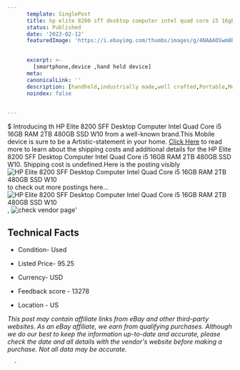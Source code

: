 ```yaml
---
      template: SinglePost
      title: hp elite 8200 sff desktop computer intel quad core i5 16gb ram 2tb 480gb ssd w10
      status: Published
      date: '2023-02-12'
      featuredImage: 'https://i.ebayimg.com/thumbs/images/g/4NAAAOSwm8RjvRjY/s-l225.jpg'
       

      excerpt: >-
        [smartphone,device ,hand held device]
      meta:
      canonicalLink: ''
      description: [handheld,industrially made,well crafted,Portable,Mobile,Compact,Convenient,Lightweight,Maneuverable,Man-portable,Miniature,Carriable,Hand-held,Light,Holdable,Transportable,Mobile device,Pocket-sized,On-the-go,Wireless,Cordless,Compact size,Convenient size, smartphone,device ,hand held device]
      noindex: false
      

---
```

$
      Introducing th HP Elite 8200 SFF Desktop Computer Intel Quad Core i5 16GB RAM 2TB 480GB SSD W10 from a well-known brand.This Mobile device  is sure to be a Artistic-statement in your home. [Click Here](https://www.ebay.com/itm/165464795004?hash=item268678677c%3Ag%3A4NAAAOSwm8RjvRjY&mkevt=1&mkcid=1&mkrid=711-53200-19255-0&campid=%253CePNCampaignId%253E&customid=%253CreferenceId%253E&toolid=10049) to read more to learn about the shipping costs and additional details for the HP Elite 8200 SFF Desktop Computer Intel Quad Core i5 16GB RAM 2TB 480GB SSD W10. Shipping cost is undefined.Here is the posting visibly ![HP Elite 8200 SFF Desktop Computer Intel Quad Core i5 16GB RAM 2TB 480GB SSD W10](https://i.ebayimg.com/thumbs/images/g/4NAAAOSwm8RjvRjY/s-l225.jpg) to check out more postings here... ![HP Elite 8200 SFF Desktop Computer Intel Quad Core i5 16GB RAM 2TB 480GB SSD W10](https://i.ebayimg.com/images/g/4NAAAOSwm8RjvRjY/s-l1600.jpg), ![check vendor page](https://origin-galleryplus.ebayimg.com/ws/web/165464795004_2_0_1/225x225.jpg,https://origin-galleryplus.ebayimg.com/ws/web/165464795004_3_0_1/225x225.jpg,https://origin-galleryplus.ebayimg.com/ws/web/165464795004_4_0_1/225x225.jpg,https://origin-galleryplus.ebayimg.com/ws/web/165464795004_5_0_1/225x225.jpg,https://origin-galleryplus.ebayimg.com/ws/web/165464795004_6_0_1/225x225.jpg,https://origin-galleryplus.ebayimg.com/ws/web/165464795004_7_0_1/225x225.jpg,https://origin-galleryplus.ebayimg.com/ws/web/165464795004_8_0_1/225x225.jpg,https://origin-galleryplus.ebayimg.com/ws/web/165464795004_9_0_1/225x225.jpg,https://origin-galleryplus.ebayimg.com/ws/web/165464795004_10_0_1/225x225.jpg,https://origin-galleryplus.ebayimg.com/ws/web/165464795004_11_0_1/225x225.jpg,https://origin-galleryplus.ebayimg.com/ws/web/165464795004_12_0_1/225x225.jpg,https://origin-galleryplus.ebayimg.com/ws/web/165464795004_13_0_1/225x225.jpg,https://origin-galleryplus.ebayimg.com/ws/web/165464795004_14_0_1/225x225.jpg,https://origin-galleryplus.ebayimg.com/ws/web/165464795004_15_0_1/225x225.jpg,https://origin-galleryplus.ebayimg.com/ws/web/165464795004_16_0_1/225x225.jpg,https://origin-galleryplus.ebayimg.com/ws/web/165464795004_17_0_1/225x225.jpg)'

      

 ## Technical Facts 



     
      

 - Condition- Used 


      

 - Listed Price- 95.25 


      

 - Currency- USD 


      

 - Feedback score - 13278 


      

 - Location - US 


      
      

 *_This post may contain affiliate links from eBay and other third-party websites. As an eBay affiliate, we earn from qualifying purchases. Although we do our best to keep the information up-to-date and accurate, please check the date and all details with the vendor's website before making a purchase. Not all data may be accurate._*




      -
